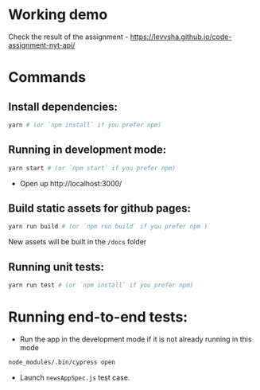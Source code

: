 # Working demo
Check the result of the assignment - https://levvsha.github.io/code-assignment-nyt-api/

# Commands

## Install dependencies:
```bash
yarn # (or `npm install` if you prefer npm)
```

## Running in development mode:

```bash
yarn start # (or `npm start` if you prefer npm)
```
- Open up http://localhost:3000/


## Build static assets for github pages:

```bash
yarn run build # (or `npm run build` if you prefer npm )
```
New assets will be built in the `/docs` folder

## Running unit tests:

```bash
yarn run test # (or `npm install` if you prefer npm)
```

# Running end-to-end tests:

- Run the app in the development mode if it is not already running in this mode
```bash
node_modules/.bin/cypress open
```
- Launch `newsAppSpec.js` test case.

